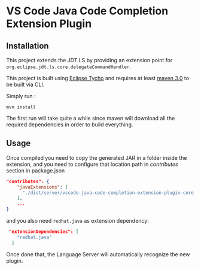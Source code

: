 # VS Code Java Code Completion Extension Plugin

## Installation

This project extends the JDT.LS by providing an extension point for `org.eclipse.jdt.ls.core.delegateCommandHandler`.

This project is built using [Eclipse Tycho](https://www.eclipse.org/tycho/) and requires at least [maven 3.0](http://maven.apache.org/download.html) to be built via CLI.

Simply run :

    mvn install

The first run will take quite a while since maven will download all the required dependencies in order to build everything.

## Usage

Once compiled you need to copy the generated JAR in a folder inside the extension, and you need to configure that location path in _contributes_ section in package.json

```json
"contributes": {
    "javaExtensions": [
      "./dist/server/vscode-java-code-completion-extension-plugin-core.jar"
    ],
    ...
}
```

and you also need `redhat.java` as extension dependency:

```json
 "extensionDependencies": [
    "redhat.java"
  ]
```

Once done that, the Language Server will automatically recognize the new plugin.
